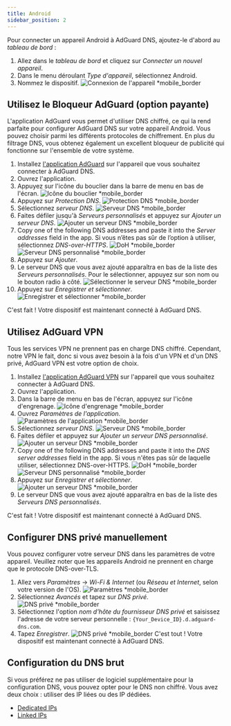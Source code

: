 ```yaml
---
title: Android
sidebar_position: 2
---
```


Pour connecter un appareil Android à AdGuard DNS, ajoutez-le d'abord au _tableau de bord_ :

1. Allez dans le _tableau de bord_ et cliquez sur _Connecter un nouvel appareil_.
2. Dans le menu déroulant _Type d'appareil_, sélectionnez Android.
3. Nommez le dispositif.
   ![Connexion de l'appareil \*mobile_border](https://cdn.adtidy.org/content/kb/dns/private/new_dns/connect/android_ab/choose_android.png)

## Utilisez le Bloqueur AdGuard (option payante)

L'application AdGuard vous permet d'utiliser DNS chiffré, ce qui la rend parfaite pour configurer AdGuard DNS sur votre appareil Android. Vous pouvez choisir parmi les différents protocoles de chiffrement. En plus du filtrage DNS, vous obtenez également un excellent bloqueur de publicité qui fonctionne sur l'ensemble de votre système.

1. Installez [l'application AdGuard](https://adguard.com/adguard-android/overview.html) sur l'appareil que vous souhaitez connecter à AdGuard DNS.
2. Ouvrez l'application.
3. Appuyez sur l'icône du bouclier dans la barre de menu en bas de l'écran.
   ![Icône du bouclier \*mobile_border](https://cdn.adtidy.org/content/kb/dns/private/new_dns/connect/android_ab/android_step3.png)
4. Appuyez sur _Protection DNS_.
   ![Protection DNS \*mobile_border](https://cdn.adtidy.org/content/kb/dns/private/new_dns/connect/android_ab/android_step4.png)
5. Sélectionnez _serveur DNS_.
   ![Serveur DNS \*mobile_border](https://cdn.adtidy.org/content/kb/dns/private/new_dns/connect/android_ab/android_step5.png)
6. Faites défiler jusqu'à _Serveurs personnalisés_ et appuyez sur _Ajouter un serveur DNS_.
   ![Ajouter un serveur DNS \*mobile_border](https://cdn.adtidy.org/content/kb/dns/private/new_dns/connect/android_ab/android_step6.png)
7. Copy one of the following DNS addresses and paste it into the _Server addresses_ field in the app. Si vous n’êtes pas sûr de l’option à utiliser, sélectionnez _DNS-over-HTTPS_.
   ![DoH \*mobile_border](https://cdn.adtidy.org/content/kb/dns/private/new_dns/connect/android_ab/android_step7_1.png)
   ![Serveur DNS personnalisé \*mobile_border](https://cdn.adtidy.org/content/kb/dns/private/new_dns/connect/android_ab/android_step7_2.png)
8. Appuyez sur _Ajouter_.
9. Le serveur DNS que vous avez ajouté apparaîtra en bas de la liste des _Serveurs personnalisés_. Pour le sélectionner, appuyez sur son nom ou le bouton radio à côté.
   ![Sélectionner le serveur DNS \*mobile_border](https://cdn.adtidy.org/content/kb/dns/private/new_dns/connect/android_ab/android_step_9.png)
10. Appuyez sur _Enregistrer et sélectionner_.
    ![Enregistrer et sélectionner \*mobile_border](https://cdn.adtidy.org/content/kb/dns/private/new_dns/connect/android_ab/android_step10.png)

C'est fait ! Votre dispositif est maintenant connecté à AdGuard DNS.

## Utilisez AdGuard VPN

Tous les services VPN ne prennent pas en charge DNS chiffré. Cependant, notre VPN le fait, donc si vous avez besoin à la fois d'un VPN et d'un DNS privé, AdGuard VPN est votre option de choix.

1. Installez [l'application AdGuard VPN](https://adguard-vpn.com/android/overview.html) sur l'appareil que vous souhaitez connecter à AdGuard DNS.
2. Ouvrez l'application.
3. Dans la barre de menu en bas de l'écran, appuyez sur l'icône d'engrenage.
   ![Icône d'engrenage \*mobile_border](https://cdn.adtidy.org/content/kb/dns/private/new_dns/connect/android_vpn/android_step3.png)
4. Ouvrez _Paramètres de l'application_.
   ![Paramètres de l'application \*mobile_border](https://cdn.adtidy.org/content/kb/dns/private/new_dns/connect/android_vpn/android_step4.png)
5. Sélectionnez _serveur DNS_.
   ![Serveur DNS \*mobile_border](https://cdn.adtidy.org/content/kb/dns/private/new_dns/connect/android_vpn/android_step5.png)
6. Faites défiler et appuyez sur _Ajouter un serveur DNS personnalisé_.
   ![Ajouter un serveur DNS \*mobile_border](https://cdn.adtidy.org/content/kb/dns/private/new_dns/connect/android_vpn/android_step6.png)
7. Copy one of the following DNS addresses and paste it into the _DNS server addresses_ field in the app. Si vous n'êtes pas sûr de laquelle utiliser, sélectionnez DNS-over-HTTPS.
   ![DoH \*mobile_border](https://cdn.adtidy.org/content/kb/dns/private/new_dns/connect/android_vpn/android_step7_1.png)
   ![Serveur DNS personnalisé \*mobile_border](https://cdn.adtidy.org/content/kb/dns/private/new_dns/connect/android_vpn/android_step7_2.png)
8. Appuyez sur _Enregistrer et sélectionner_.
   ![Ajouter un serveur DNS \*mobile_border](https://cdn.adtidy.org/content/kb/dns/private/new_dns/connect/android_vpn/android_step8.png)
9. Le serveur DNS que vous avez ajouté apparaîtra en bas de la liste des _Serveurs DNS personnalisés_.

C'est fait ! Votre dispositif est maintenant connecté à AdGuard DNS.

## Configurer DNS privé manuellement

Vous pouvez configurer votre serveur DNS dans les paramètres de votre appareil. Veuillez noter que les appareils Android ne prennent en charge que le protocole DNS-over-TLS.

1. Allez vers _Paramètres_ → _Wi-Fi & Internet_ (ou _Réseau et Internet_, selon votre version de l'OS).
   ![Paramètres \*mobile_border](https://cdn.adtidy.org/content/kb/dns/private/new_dns/connect/android_manual/manual_step1.png)
2. Sélectionnez _Avancés_ et tapez sur _DNS privé_.
   ![DNS privé \*mobile_border](https://cdn.adtidy.org/content/kb/dns/private/new_dns/connect/android_manual/manual_step2.png)
3. Sélectionnez l'option _nom d'hôte du fournisseur DNS privé_ et saisissez l'adresse de votre serveur personnelle : `{Your_Device_ID}.d.adguard-dns.com`.
4. Tapez _Enregistrer_.
   ![DNS privé \*mobile_border](https://cdn.adtidy.org/content/kb/dns/private/new_dns/connect/android_manual/manual_step4.png)
   C'est tout ! Votre dispositif est maintenant connecté à AdGuard DNS.

## Configuration du DNS brut

Si vous préférez ne pas utiliser de logiciel supplémentaire pour la configuration DNS, vous pouvez opter pour le DNS non chiffré. Vous avez deux choix : utiliser des IP liées ou des IP dédiées.

- [Dedicated IPs](/private-dns/connect-devices/other-options/dedicated-ip.md)
- [Linked IPs](/private-dns/connect-devices/other-options/linked-ip.md)
